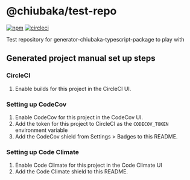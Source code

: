 # @chiubaka/test-repo

[![npm](https://img.shields.io/npm/v/@chiubaka/test-repo)](https://www.npmjs.com/package/@chiubaka/test-repo)
[![circleci](https://circleci.com/gh/chiubaka/test-repo.svg?style=shield)](https://app.circleci.com/pipelines/github/chiubaka/test-repo?filter=all)


Test repository for generator-chiubaka-typescript-package to play with

## Generated project manual set up steps
### CircleCI
1. Enable builds for this project in the CircleCI UI.

### Setting up CodeCov
1. Enable CodeCov for this project in the CodeCov UI.
2. Add the token for this project to CircleCI as the `CODECOV_TOKEN` environment variable
3. Add the CodeCov shield from Settings > Badges to this README.

### Setting up Code Climate
1. Enable Code Climate for this project in the Code Climate UI
2. Add the Code Climate shield to this README.
